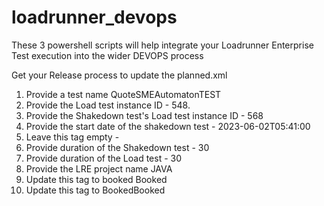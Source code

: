 # loadrunner_devops

These 3 powershell scripts will help integrate your Loadrunner Enterprise Test execution into the wider DEVOPS process

Get your Release process to update the planned.xml

1) Provide a test name <TestName>QuoteSMEAutomatonTEST</TestName>
2)  Provide the Load test instance ID - <LoadTestInstanceID>548</LoadTestInstanceID>. 
3)  Provide the Shakedown test's Load test instance ID - <ShakedownInstanceID>568</ShakedownInstanceID>
4)  Provide the start date of the shakedown test - <ShakeDownStartTime>2023-06-02T05:41:00</ShakeDownStartTime>
5)  Leave this tag empty - <LoadTestStartTime></LoadTestStartTime>
6)  Provide duration of the Shakedown test - <ShakeDownDurationInMinutes>30</ShakeDownDurationInMinutes>
7)  Provide duration of the Load test - <LoadTestDurationInMinutes>30</LoadTestDurationInMinutes>
8)  Provide the LRE project name <MicrofocusProjectName>JAVA</MicrofocusProjectName>
9)  Update this tag to booked <LoadTestStatus>Booked</LoadTestStatus>
10)  Update this tag to Booked<ShakeDownStatus>Booked</ShakeDownStatus>
